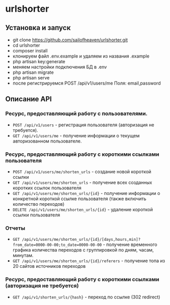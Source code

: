 # urlshorter

## Установка и запуск
- git clone https://github.com/sailofheaven/urlshorter.git
- cd urlshorter
- composer install
- клонируем файл .env.example и удаляем из названия .example
- php artisan key:generate
- меняем настройки подключения БД в .env
- php artisan migrate
- php artisan serve
- после регистрируемся POST /api/v1/users/me Поля: email,password

## Описание API
### Ресурс, предоставляющий работу с пользователями.

- `POST /api/v1/users` - регистрация пользователя (авторизация не требуется).
- `GET /api/v1/users/me` - получение информации о текущем авторизованном пользователе.

### Ресурс, предоставляющий работу с короткими ссылками пользователя
- `POST /api/v1/users/me/shorten_urls` - создание новой короткой ссылки 
- `GET /api/v1/users/me/shorten_urls` - получение всех созданных коротких ссылок пользователя
- `GET /api/v1/users/me/shorten_urls/{id}` - получение информации о конкретной короткой ссылке пользователя (также включить количество переходов)
- `DELETE /api/v1/users/me/shorten_urls/{id}` - удаление короткой ссылки пользователя

### Отчеты
- `GET /api/v1/users/me/shorten_urls/{id}/[days,hours,min]?from_date=0000-00-00;to_date=0000-00-00` - получение временного графика количества переходов с группировкой по дням, часам, минутам.
- `GET /api/v1/users/me/shorten_urls/{id}/referers` - получение топа из 20 сайтов иcточников переходов

### Ресурс, предоставляющий работу с короткими ссылками (авторизация не требуется)
- `GET /api/v1/shorten_urls/{hash}` - переход по ссылке (302 redirect)
